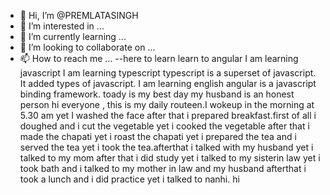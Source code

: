 - 👋 Hi, I’m @PREMLATASINGH
- 👀 I’m interested in ...
- 🌱 I’m currently learning ...
- 💞️ I’m looking to collaborate on ...
- 📫 How to reach me ...
--here to learn
learn to angular
I am learning javascript
I am learning typescript
typescript is a superset of javascript. It added types of javascript.
I am learning english
angular is a javascript binding framework.
toady is my best day
my husband is an honest person
hi everyone , this is my daily routeen.I wokeup in the morning at 5.30 am yet I washed the face after that i prepared breakfast.first of all i doughed and i cut the vegetable yet i cooked the vegetable after that i made the chapati yet i roast the chapati yet i prepared the tea and i served the tea yet i took the tea.afterthat i talked with my husband yet i talked to my mom after that i did study yet i talked to my sisterin law yet i took bath and i talked to my mother in law and my husband afterthat i took a lunch and i did practice yet i talked to nanhi.
hi

<!---
PREMLATASINGH/PREMLATASINGH is a ✨ special ✨ repository because its `README.md` (this file) appears on your GitHub profile.
You can click the Preview link to take a look at your changes.
--->
